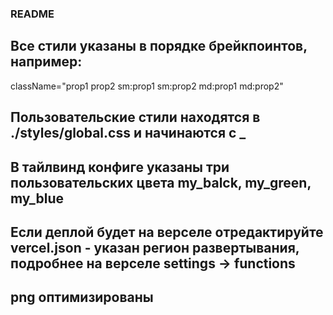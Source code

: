 ### README
## Все стили указаны в порядке брейкпоинтов, например:
className="prop1 prop2 sm:prop1 sm:prop2 md:prop1 md:prop2"

## Пользовательские стили находятся в ./styles/global.css и начинаются с _
## В тайлвинд конфиге указаны три пользовательских цвета my_balck, my_green, my_blue
## Если деплой будет на верселе отредактируйте vercel.json - указан регион развертывания, подробнее на верселе settings -> functions
## png оптимизированы 